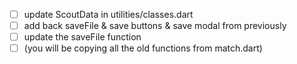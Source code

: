 - [ ] update ScoutData in utilities/classes.dart
- [ ] add back saveFile & save buttons & save modal from previously
- [ ] update the saveFile function
- [ ] (you will be copying all the old functions from match.dart)